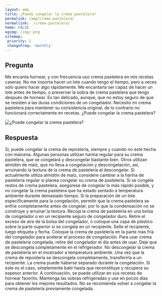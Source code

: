 ```yaml
---
layout: amp
title: ¿Puede congelar la crema pastelera?  
permalink: /amp/crema-pastelera/
normallink:  /crema-pastelera/
home: FALSE
ogimg: /img/.png
sitemap:
 priority: 1
 changefreq: 'monthly'
---
```




## Pregunta

Me encanta hornear, y con frecuencia uso crema pastelera en mis recetas caseras. No me importa hacer un lote cuando tengo el tiempo, pero a veces sólo quiero hacer algo rápidamente. Me encantaría ser capaz de hacer un lote antes de tiempo, o preservar la sobra de crema pastelera que tengo después de hornear. Es tan delicado, aunque, que no estoy seguro de que se resisten a las duras condiciones de un congelador. Necesito mi crema pastelera para mantener su consistencia original, de lo contrario no funcionará correctamente en recetas. ¿Puede congelar la crema pastelera?


![¿Puede congelar la crema pastelera?](https://sepuedecongelar.com/img/ "¿Puede congelar la crema pastelera?" )


## Respuesta

Sí, puede congelar la crema de repostería, siempre y cuando no esté hecha con maicena. Algunas personas utilizan harina regular para su crema pastelera, que se congelará y descongelar bastante bien. Otros utilizan almidón de maíz, que no lleva a congelación y descongelación, así, arruinando la textura de la crema de pastelería al descongelar. Si actualmente utiliza almidón de maíz, considere cambiar a la harina de pastelería regular si planea congelar su crema de pastelería.
Si se congela restos de crema pastelera, asegúrese de congelar lo más rápido posible, y no congelar la crema pastelera que ha estado sentado a temperatura ambiente durante demasiado tiempo. Si la preparación de un lote específicamente para la congelación, permitir que la crema pastelera se enfríe completamente antes de congelar, por lo que la condensación no se construye y arruinar la textura.
Recoja la crema de pastelería en una bolsa de congelador o en un recipiente seguro de congelador duro. Retire el exceso de aire de la bolsa del congelador, o coloque una capa de plástico sobre la parte superior si se congela en un recipiente. Selle el recipiente, luego etiqueta y fecha. Coloque la crema de pastelería en la parte más fría del congelador para acelerar el proceso de congelación.
Para usar crema de pastelería congelada, retire del congelador el día antes de usar. Deje que se descongela completamente en el refrigerador. No descongelar la crema de pastelería en el mostrador a temperatura ambiente. Una vez que la crema de repostería se descongela completamente, transferirla a un recipiente. La crema puede haberse separado durante la congelación. Si este es el caso, simplemente batir hasta que reconstituye y recupera su espesor anterior. A continuación, se puede utilizar en sus recetas de hornear favorito. Mantenga las sobras refrigeradas y use en pocos días para obtener los mejores resultados. No se recomienda volver a congelar la crema de pastelería previamente congelada.